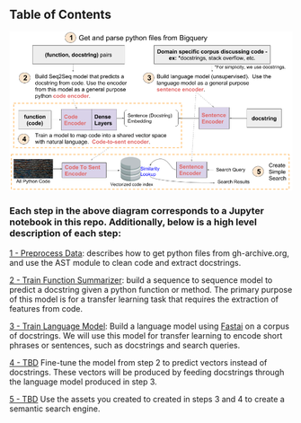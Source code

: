 ## Table of Contents


![Alt Text](./diagram/Diagram.png)


### Each step in the above diagram corresponds to a Jupyter notebook in this repo. Additionally, below is a high level description of each step:

[1 - Preprocess Data](https://github.com/hamelsmu/code_search/blob/master/notebooks/1%20-%20Preprocess%20Data.ipynb): describes how to get python files from gh-archive.org, and use the AST module to clean code and extract docstrings.

[2 - Train Function Summarizer](https://github.com/hamelsmu/code_search/blob/master/notebooks/2%20-%20Train%20Function%20Summarizer%20With%20Keras%20%2B%20TF.ipynb): build a sequence to sequence model to predict a docstring given a python function or method. The primary purpose of this model is for a transfer learning task that requires the extraction of features from code.

[3 - Train Language Model](https://github.com/hamelsmu/code_search/blob/master/notebooks/3%20-%20Train%20Language%20Model%20Using%20FastAI.ipynb): Build a language model using [Fastai](https://github.com/fastai/fastai) on a corpus of docstrings. We will use this model for transfer learning to encode short phrases or sentences, such as docstrings and search queries.

[4 - TBD]() Fine-tune the model from step 2 to predict vectors instead of docstrings. These vectors will be produced by feeding docstrings through the language model produced in step 3. 

[5 - TBD]() Use the assets you created to created in steps 3 and 4 to create a semantic search engine.
